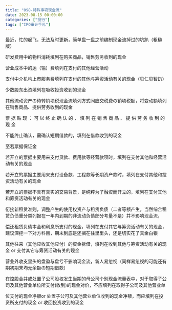 ```yaml
---
title: "098-特殊事项现金流"
date: 2023-08-15 00:00:00
categories: ["投行"]
tags: ["IPO审计手札"]
---
```

最近，忙的起飞，无法及时更新，简单盘一盘之前编制现金流掉过的坑趴（粗糙版）

研发费用中的物料消耗填列在购买商品，销售劳务收到的现金

营业成本中的运（输）费填列在支付的其他经营活动

支付中介机构上市服务费填列在支付的其他与筹资活动有关的现金（见仁见智趴）

少数股东出资填列在吸收投资收到的现金

其他流动资产の待转销项税现金流填列方式同应交税费の销项税额，将变动额填列在销售商品、提供劳务收到的现金

票 据 贴 现 ： 可 以 终 止 确 认 的 ， 填 列 在 销 售 商 品 、 提 供 劳 务 收 到 的 现 金

不能终止确认，需确认短期借款的，填列在借款收到的现金

至若票据保证金

若开立的票据主要用来支付货款、费用款等经营款项时，填列在支付其他和经营活动有关的现金

  

若开立的票据主要用来支付设备款、工程款等长期资产款时，填列在支付其他和投资活动有关的现金

若开立的票据不具有真实的交易背景，是纯粹为了融资而开立的，填列在支付其他和筹资活动有关的现金

衔接新租赁准则，调整产生的使用权资产与租赁负债（二者等额产生，当然综合租赁负债重分类列报在一年内到期的非流动负债部分考量不是）并不影响现金流，

偿还租赁负债本金和利息所支付的现金，填列在支付其它与筹资活动有关的现金，建议深挖一下对方科目，期末到底是还搁在往里里头，还是切实花了真金白银

其他往来（其他应收其他应付）的资金拆借，填列在收到其他与筹资活动有关的现金 or 支付其它与筹资活动有关的现金

营业外收支里头的盘盈与盘亏不影响现金流，新人易忽视（同样易忽视的可能还有期初期末均无余额の短期借款）

在控股合并或处置子公司股权发生当期的母公司个别现金流量表中，对于取得子公司及其他营业单位所支付(收到)的现金对价，不应填列在取得子公司及其他营业单

  

位支付的现金净额or 处置子公可及其他营业单位收到的现金净额，而应填列在投资所支付的现金 or 收回投资收到的现金